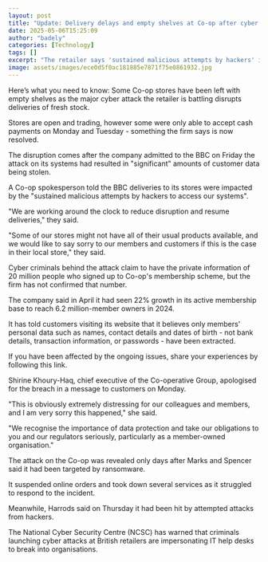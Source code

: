 ```yaml
---
layout: post
title: "Update: Delivery delays and empty shelves at Co-op after cyber attack"
date: 2025-05-06T15:25:09
author: "badely"
categories: [Technology]
tags: []
excerpt: "The retailer says 'sustained malicious attempts by hackers' is affecting its IT systems."
image: assets/images/ece0d5f0ac181885e7871f75e0861932.jpg
---
```


Here’s what you need to know: Some Co-op stores have been left with empty shelves as the major cyber attack the retailer is battling disrupts deliveries of fresh stock.

Stores are open and trading, however some were only able to accept cash payments on Monday and Tuesday - something the firm says is now resolved.

The disruption comes after the company admitted to the BBC on Friday the attack on its systems had resulted in "significant" amounts of customer data being stolen.

A Co-op spokesperson told the BBC deliveries to its stores were impacted by the "sustained malicious attempts by hackers to access our systems".

"We are working around the clock to reduce disruption and resume deliveries," they said.

"Some of our stores might not have all of their usual products available, and we would like to say sorry to our members and customers if this is the case in their local store," they said.

Cyber criminals behind the attack claim to have the private information of 20 million people who signed up to Co-op's membership scheme, but the firm has not confirmed that number.

The company said in April it had seen 22% growth in its active membership base to reach 6.2 million-member owners in 2024.

It has told customers visiting its website that it believes only members' personal data such as names, contact details and dates of birth - not bank details, transaction information, or passwords - have been extracted.

If you have been affected by the ongoing issues, share your experiences by following this link.

Shirine Khoury-Haq, chief executive of the Co-operative Group, apologised for the breach in a message to customers on Monday.

"This is obviously extremely distressing for our colleagues and members, and I am very sorry this happened," she said.

"We recognise the importance of data protection and take our obligations to you and our regulators seriously, particularly as a member-owned organisation."

The attack on the Co-op was revealed only days after Marks and Spencer said it had been targeted by ransomware.

It suspended online orders and took down several services as it struggled to respond to the incident.

Meanwhile, Harrods said on Thursday it had been hit by attempted attacks from hackers.

The National Cyber Security Centre (NCSC) has warned that criminals launching cyber attacks at British retailers are impersonating IT help desks to break into organisations.

